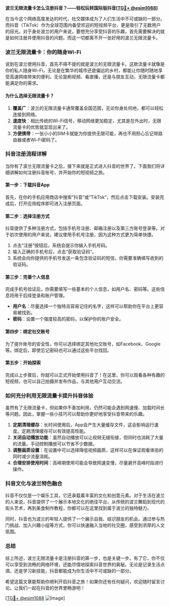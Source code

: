 **波兰无限流量卡怎么注册抖音？——轻松玩转国际版抖音[[TG💪+ @esim1088](https://t.me/s/esim1088)]**

在当今这个网络高度发达的时代，社交媒体成为了人们生活中不可或缺的一部分。而抖音（TikTok）作为全球范围内备受欢迎的短视频平台，更是吸引了无数用户的目光。对于身处波兰的用户来说，要想充分享受抖音的乐趣，首先需要解决的就是如何注册并使用抖音的问题。而这一切都离不开一张好用的波兰无限流量卡。

### 波兰无限流量卡：你的随身Wi-Fi

说到在波兰使用抖音，首先不得不提的就是波兰的无限流量卡。这款流量卡就像是你的私人随身Wi-Fi，无论是在繁华的城市还是偏远的乡村，都能让你随时随地享受高速网络带来的便利。无论是刷视频、看直播，还是与朋友互动，无限流量卡都能满足你的需求。

#### 为什么选择无限流量卡？

1. **覆盖广**：波兰的无限流量卡通常覆盖全国范围，无论你身处何地，都可以轻松连接到网络。
2. **速度快**：相比传统的Wi-Fi信号，移动网络更加稳定，尤其是在外出时，无限流量卡的优势就显现出来了。
3. **方便携带**：一张小小的SIM卡就能为你提供无限可能，再也不用担心忘记带路由器或者Wi-Fi密码了。

### 抖音注册流程详解

当你有了波兰无限流量卡之后，接下来就是正式进入抖音的世界了。下面我们将详细讲解如何注册抖音账号，并开始你的短视频之旅。

#### 第一步：下载抖音App

首先，在你的手机应用商店中搜索“抖音”或“TikTok”，然后点击下载安装。安装完成后，打开应用程序即可进入注册页面。

#### 第二步：选择注册方式

抖音提供了多种注册方式，包括手机号注册、邮箱注册以及第三方账号登录等。对于初次使用的用户来说，建议使用手机号注册，因为这种方式更为简单快捷。

1. 点击“注册”按钮后，系统会提示你输入手机号码。
2. 输入正确的手机号后，点击“获取验证码”。
3. 系统会向你提供的手机号发送一条包含验证码的短信，你需要准确填写收到的验证码。

#### 第三步：完善个人信息

完成手机号验证后，你需要填写一些基本的个人信息，如用户名、密码等。这些信息将用于后续登录和账户管理。

- **用户名**：尽量选择一个独特且容易记住的名字，这样可以帮助你在平台上更容易被找到。
- **密码**：设置一个强度较高的密码，以保护你的账户安全。

#### 第四步：绑定社交账号

为了提升账号的安全性，你可以选择绑定其他社交账号，如Facebook、Google等。绑定后，即使忘记密码也可以通过这些平台找回。

#### 第五步：开始探索

完成以上步骤后，你就可以正式开始使用抖音了！在这里，你可以观看各种有趣的短视频，也可以自己拍摄并发布作品，与其他用户互动交流。

### 如何充分利用无限流量卡提升抖音体验

虽然有了无限流量卡，但如果你不善加利用，仍然可能会遇到网速慢、加载时间长等问题。因此，掌握一些小技巧可以帮助你更好地享受抖音带来的乐趣。

1. **定期清理缓存**：长时间使用后，App会产生大量缓存文件，这会影响运行速度。定期清理缓存可以有效提高性能。
2. **关闭自动播放功能**：虽然自动播放可以让视频无缝衔接，但同时也消耗了大量的流量。手动控制播放可以节省不少数据。
3. **调整画质设置**：在设置中可以选择降低视频画质，这样可以在保证观看体验的同时减少流量消耗。
4. **合理安排使用时间**：高峰期使用可能会导致网速变慢，尽量避开高峰时段进行操作。

### 抖音文化与波兰特色融合

抖音不仅仅是一个娱乐工具，它还承载着丰富的文化和创意元素。对于生活在波兰的人来说，抖音提供了一个展示本地文化的绝佳平台。从传统的波兰舞蹈到现代的街头艺术，再到美食制作教程，你都可以在这里找到属于波兰的独特魅力。

同时，抖音也为波兰的年轻人提供了一个展示自我、结识朋友的机会。通过参与热门挑战、加入兴趣小组等方式，你可以快速融入当地的社交圈，感受到浓厚的人文氛围。

### 总结

综上所述，波兰无限流量卡是注册抖音的第一步，也是关键一步。有了它，你不仅可以享受到流畅的网络环境，还能尽情地探索抖音世界的奥秘。无论是记录生活点滴，还是学习新技能，抖音都能成为你生活中不可或缺的一部分。

希望这篇文章能帮助你顺利开启抖音之旅！如果你还有任何疑问，欢迎随时留言讨论。让我们一起在抖音的世界里畅游吧！

[[TG💪+ @esim1088](https://t.me/s/esim1088) ![Image](https://i.postimg.cc/4NQfJmqS/Snipaste-2025-05-13-00-14-12.png)]